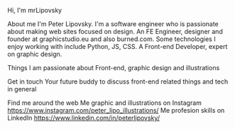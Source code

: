 Hi, I'm mrLipovsky 

About me
I'm Peter Lipovsky. I'm a software engineer who is passionate about making web sites focused on design. An FE Engineer, designer and founder at graphicstudio.eu and also burned.com. Some technologies I enjoy working with include Python, JS, CSS. A Front-end Developer, expert on graphic design. 

Things I am passionate about
Front-end, graphic design and illustrations

Get in touch
Your future buddy to discuss front-end related things and tech in general

Find me around the web
Me graphic and illustrations on Instagram https://www.instagram.com/peter_lipo_illustrations/
Me profesion skills on LinkedIn https://www.linkedin.com/in/peterlipovsky/
